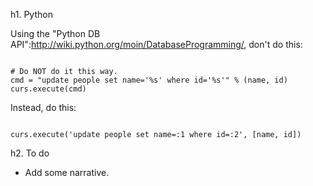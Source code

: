 h1. Python

Using the "Python DB API":http://wiki.python.org/moin/DatabaseProgramming/, don't do this:

<code>
# Do NOT do it this way.
cmd = "update people set name='%s' where id='%s'" % (name, id)
curs.execute(cmd)
</code>

Instead, do this:

<code>
curs.execute('update people set name=:1 where id=:2', [name, id])
</code>

h2. To do

* Add some narrative.
